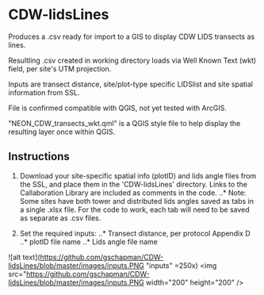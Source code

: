 # CDW-lidsLines
Produces a .csv ready for import to a GIS to display CDW LIDS transects as lines.

Resultling .csv created in working directory loads via Well Known Text (wkt) field, per site's UTM projection.

Inputs are transect distance, site/plot-type specific LIDSlist and site spatial information from SSL.

File is confirmed compatible with QGIS, not yet tested with ArcGIS.

"NEON_CDW_transects_wkt.qml" is a QGIS style file to help display the resulting layer once within QGIS.

## Instructions

1. Download your site-specific spatial info (plotID) and lids angle files from the SSL, and place them in the 'CDW-lidsLines' directory. Links to the Callaboration Library are included as comments in the code.
..* Note: Some sites have both tower and distributed lids angles saved as tabs in a single .xlsx file. For the code to work, each tab will need to be saved as separate as .csv files.

2. Set the required inputs:
..* Transect distance, per protocol Appendix D
..* plotID file name
..* Lids angle file name

![alt text](https://github.com/gschapman/CDW-lidsLines/blob/master/images/inputs.PNG "inputs" =250x)
<img src="https://github.com/gschapman/CDW-lidsLines/blob/master/images/inputs.PNG width="200" height="200" />
